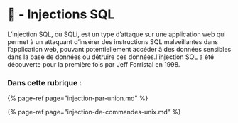 # 💉 - Injections SQL

L’injection SQL, ou SQLi, est un type d’attaque sur une application web qui permet à un attaquant d’insérer des instructions SQL malveillantes dans l’application web, pouvant potentiellement accéder à des données sensibles dans la base de données ou détruire ces données.l’injection SQL a été découverte pour la première fois par Jeff Forristal en 1998.

### Dans cette rubrique : 

{% page-ref page="injection-par-union.md" %}

{% page-ref page="injection-de-commandes-unix.md" %}



